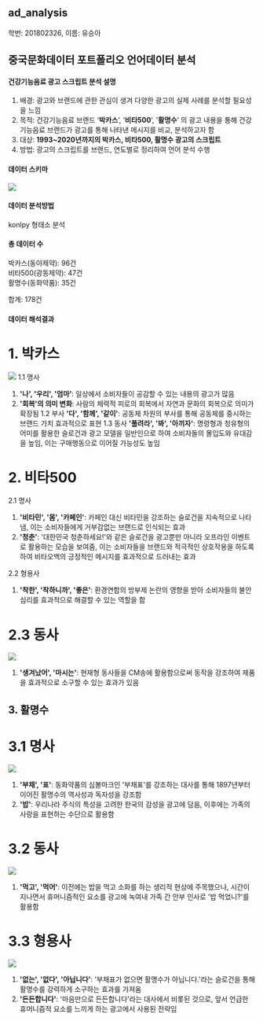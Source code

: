 ## ad_analysis
학번: 201802326, 이름: 유승아

## 중국문화데이터 포트폴리오 언어데이터 분석

#### 건강기능음료 광고 스크립트 분석 설명
1. 배경: 광고와 브랜드에 관한 관심이 생겨 다양한 광고의 실제 사례를 분석할 필요성을 느낌
2. 목적: 건강기능음료 브랜드 ‘**박카스**’, ‘**비타500**’, '**활명수**’ 의 광고 내용을 통해 건강기능음료 브랜드가 광고를 통해 나타낸 메시지를 비교, 분석하고자 함
3. 대상: **1993~2020년까지의 박카스, 비타500, 활명수 광고의 스크립트**
4. 방법: 광고의 스크립트를 브랜드, 연도별로 정리하여 언어 분석 수행

#### 데이터 스키마
<a href='https://ifh.cc/v-spTgMO' target='_blank'><img src='https://ifh.cc/g/spTgMO.png' border='0'></a>

#### 데이터 분석방법
konlpy 형태소 분석

#### 총 데이터 수
박카스(동아제약): 96건    
    비타500(광동제약): 47건    
    활명수(동화약품): 35건

합계: 178건

#### 데이터 해석결과
# 1. 박카스
<a href='https://ifh.cc/v-zpcxmD' target='_blank'><img src='https://ifh.cc/g/zpcxmD.jpg' border='0'></a>
1.1 명사
1) **'나', '우리', '엄마'**: 일상에서 소비자들이 공감할 수 있는 내용의 광고가 많음
2) **'회복'의 의미 변화**: 사람의 체력적 피로의 회복에서 자연과 문화의 회복으로 의미가 확장됨
1.2 부사
**'다', '함께', '같이'**: 공동체 차원의 부사를 통해 공동체를 중시하는 브랜드 가치 효과적으로 표현
1.3 동사
**'풀려라', '봐', '아끼자'**: 명령형과 청유형의 어미를 활용한 슬로건과 광고 모델을 일반인으로 하여 소비자들의 몰입도와 유대감을 높임, 이는 구매행동으로 이어질 가능성도 높임

# 2. 비타500
2.1 명사
1) **'비타민', '몸', '카페인'**: 카페인 대신 비타민을 강조하는 슬로건을 지속적으로 나타냄, 이는 소비자들에게 거부감없는 브랜드로 인식되는 효과
2) **'청춘'**: '대한민국 청춘하세요!'와 같은 슬로건을 광고뿐만 아니라 오프라인 이벤트로 활용하는 모습을 보여줌, 이는 소비자들을 브랜드와 적극적인 상호작용을 하도록 하여 비타오백의 긍정적인 메시지를 효과적으로 드러내는 효과

2.2 형용사
1) **'착한', '착하니까', '좋은'**: 환경연합의 방부제 논란의 영향을 받아 소비자들의 불안심리를 효과적으로 해결할 수 있는 역할을 함

# 2.3 동사
<a href='https://ifh.cc/v-VzqsYy' target='_blank'><img src='https://ifh.cc/g/VzqsYy.png' border='0'></a>
1) **'생겨났어', '마시는'**: 현재형 동사들을 CM송에 활용함으로써 동작을 강조하여 제품을 효과적으로 소구할 수 있는 효과가 있음

## 3. 활명수
# 3.1 명사
<a href='https://ifh.cc/v-3wPNdw' target='_blank'><img src='https://ifh.cc/g/3wPNdw.png' border='0'></a>
1) **'부채', '표'**: 동화약품의 심볼마크인 '부채표'를 강조하는 대사를 통해 1897년부터 이어진 활명수의 역사성과 독자성을 강조함
2) **'밥'**: 우리나라 주식의 특성을 고려한 한국의 감성을 광고에 담음, 이후에는 가족의 사랑을 표현하는 수단으로 활용함

# 3.2 동사
<a href='https://ifh.cc/v-uW9pr1' target='_blank'><img src='https://ifh.cc/g/uW9pr1.png' border='0'></a>
1) **'먹고', '먹어'**: 이전에는 밥을 먹고 소화를 하는 생리적 현상에 주목했으나, 시간이 지나면서 휴머니즘적인 요소를 광고에 녹여내 가족 간 안부 인사로 '밥 먹었니?'를 활용함

# 3.3 형용사
<a href='https://ifh.cc/v-h1KeNN' target='_blank'><img src='https://ifh.cc/g/h1KeNN.png' border='0'></a>
1) **'없는', '없다', '아닙니다'**: '부채표가 없으면 활명수가 아닙니다.'라는 슬로건을 통해 활명수를 강력하게 소구하는 효과를 가져옴
2) **'든든합니다'**: '마음만으로 든든합니다'라는 대사에서 비롯된 것으로, 앞서 언급한 휴머니즘적 요소를 느끼게 하는 광고에서 사용된 전략임
